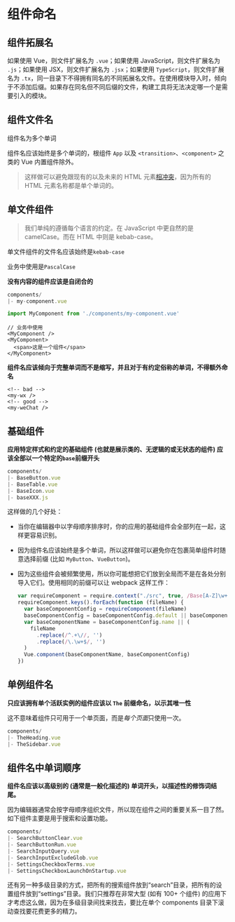 # 组件命名

## 组件拓展名

如果使用 Vue，则文件扩展名为 `.vue`；如果使用 JavaScript，则文件扩展名为 `.js`；如果使用 JSX，则文件扩展名为 `.jsx`；如果使用 `TypeScript`，则文件扩展名为 `.tx`，同一目录下不得拥有同名的不同拓展名文件。在使用模块导入时，倾向于不添加后缀。如果存在同名但不同后缀的文件，构建工具将无法决定哪一个是需要引入的模块。

## 组件文件名

组件名为多个单词

组件名应该始终是多个单词的，根组件 `App` 以及 `<transition>`、`<component>` 之类的 Vue 内置组件除外。

> 这样做可以避免跟现有的以及未来的 HTML 元素[相冲突](https://html.spec.whatwg.org/multipage/custom-elements.html#valid-custom-element-name)，因为所有的 HTML 元素名称都是单个单词的。

## 单文件组件

> 我们单纯的遵循每个语言的约定。在 JavaScript 中更自然的是 camelCase。而在 HTML 中则是 kebab-case。

单文件组件的文件名应该始终是`kebab-case`

业务中使用是`PascalCase`

**没有内容的组件应该是自闭合的**
```js
components/
|- my-component.vue

import MyComponent from './components/my-component.vue'
```

```vue
// 业务中使用 
<MyComponent />
<MyComponent>
  <span>这是一个组件</span>
</MyComponent>
```


**组件名应该倾向于完整单词而不是缩写，并且对于有约定俗称的单词，不得额外命名**

```vue
<!-- bad -->
<my-wx />
<!-- good -->
<my-weChat />
```

## 基础组件

**应用特定样式和约定的基础组件 (也就是展示类的、无逻辑的或无状态的组件) 应该全部以一个特定的`base`前缀开头**

```javascript
components/
|- BaseButton.vue
|- BaseTable.vue
|- BaseIcon.vue
|- baseXXX.js
```

这样做的几个好处：

- 当你在编辑器中以字母顺序排序时，你的应用的基础组件会全部列在一起，这样更容易识别。

- 因为组件名应该始终是多个单词，所以这样做可以避免你在包裹简单组件时随意选择前缀 (比如 `MyButton`、`VueButton`)。

- 因为这些组件会被频繁使用，所以你可能想把它们放到全局而不是在各处分别导入它们。使用相同的前缀可以让 webpack 这样工作：

  ```javascript
  var requireComponent = require.context("./src", true, /Base[A-Z]\w+\.(vue|js)$/)
  requireComponent.keys().forEach(function (fileName) {
    var baseComponentConfig = requireComponent(fileName)
    baseComponentConfig = baseComponentConfig.default || baseComponentConfig
    var baseComponentName = baseComponentConfig.name || (
      fileName
        .replace(/^.+\//, '')
        .replace(/\.\w+$/, '')
    )
    Vue.component(baseComponentName, baseComponentConfig)
  })
  
  ```

  

## 单例组件名

**只应该拥有单个活跃实例的组件应该以 `The` 前缀命名，以示其唯一性**

这不意味着组件只可用于一个单页面，而是*每个页面*只使用一次。

```javascript
components/
|- TheHeading.vue
|- TheSidebar.vue
```

## 组件名中单词顺序

**组件名应该以高级别的 (通常是一般化描述的) 单词开头，以描述性的修饰词结尾。**

因为编辑器通常会按字母顺序组织文件，所以现在组件之间的重要关系一目了然。如下组件主要是用于搜索和设置功能。

```javascript
components/
|- SearchButtonClear.vue
|- SearchButtonRun.vue
|- SearchInputQuery.vue
|- SearchInputExcludeGlob.vue
|- SettingsCheckboxTerms.vue
|- SettingsCheckboxLaunchOnStartup.vue
```

还有另一种多级目录的方式，把所有的搜索组件放到“search”目录，把所有的设置组件放到“settings”目录。我们只推荐在非常大型 (如有 100+ 个组件) 的应用下才考虑这么做，因为在多级目录间找来找去，要比在单个 components 目录下滚动查找要花费更多的精力。




